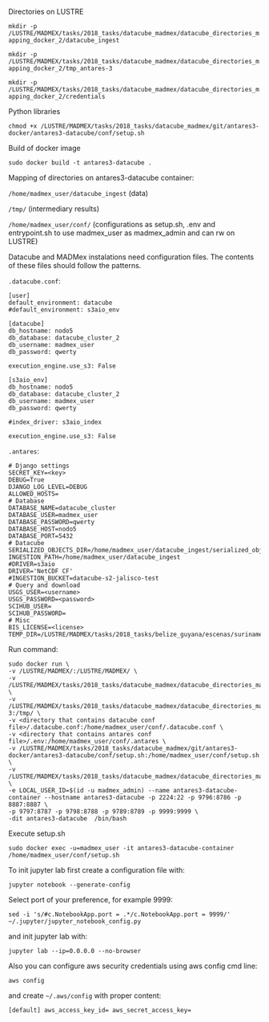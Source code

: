 Directories on LUSTRE

`mkdir -p /LUSTRE/MADMEX/tasks/2018_tasks/datacube_madmex/datacube_directories_mapping_docker_2/datacube_ingest`

`mkdir -p /LUSTRE/MADMEX/tasks/2018_tasks/datacube_madmex/datacube_directories_mapping_docker_2/tmp_antares-3`

`mkdir -p /LUSTRE/MADMEX/tasks/2018_tasks/datacube_madmex/datacube_directories_mapping_docker_2/credentials`

Python libraries

`chmod +x /LUSTRE/MADMEX/tasks/2018_tasks/datacube_madmex/git/antares3-docker/antares3-datacube/conf/setup.sh`

Build of docker image

`sudo docker build -t antares3-datacube .`


Mapping of directories on antares3-datacube container:

`/home/madmex_user/datacube_ingest` (data)


`/tmp/` (intermediary results)

`/home/madmex_user/conf/` (configurations as setup.sh, .env and entrypoint.sh to use madmex_user as madmex_admin and can rw on LUSTRE)

Datacube and MADMex instalations need configuration files. The contents of these files should follow the patterns.

```.datacube.conf```:

```
[user]
default_environment: datacube
#default_environment: s3aio_env

[datacube]
db_hostname: nodo5
db_database: datacube_cluster_2
db_username: madmex_user
db_password: qwerty

execution_engine.use_s3: False

[s3aio_env]
db_hostname: nodo5
db_database: datacube_cluster_2
db_username: madmex_user
db_password: qwerty

#index_driver: s3aio_index

execution_engine.use_s3: False

```

```.antares```:

```
# Django settings
SECRET_KEY=<key>
DEBUG=True
DJANGO_LOG_LEVEL=DEBUG
ALLOWED_HOSTS=
# Database
DATABASE_NAME=datacube_cluster
DATABASE_USER=madmex_user
DATABASE_PASSWORD=qwerty
DATABASE_HOST=nodo5
DATABASE_PORT=5432
# Datacube
SERIALIZED_OBJECTS_DIR=/home/madmex_user/datacube_ingest/serialized_objects/
INGESTION_PATH=/home/madmex_user/datacube_ingest
#DRIVER=s3aio
DRIVER='NetCDF CF'
#INGESTION_BUCKET=datacube-s2-jalisco-test
# Query and download
USGS_USER=<username>
USGS_PASSWORD=<password>
SCIHUB_USER=
SCIHUB_PASSWORD=
# Misc
BIS_LICENSE=<license>
TEMP_DIR=/LUSTRE/MADMEX/tasks/2018_tasks/belize_guyana/escenas/suriname/
```

Run command:

```
sudo docker run \
-v /LUSTRE/MADMEX/:/LUSTRE/MADMEX/ \
-v /LUSTRE/MADMEX/tasks/2018_tasks/datacube_madmex/datacube_directories_mapping_docker_2/datacube_ingest:/home/madmex_user/datacube_ingest \
-v /LUSTRE/MADMEX/tasks/2018_tasks/datacube_madmex/datacube_directories_mapping_docker_2/tmp_antares-3:/tmp/ \
-v <directory that contains datacube conf file>/.datacube.conf:/home/madmex_user/conf/.datacube.conf \
-v <directory that contains antares conf file>/.env:/home/madmex_user/conf/.antares \
-v /LUSTRE/MADMEX/tasks/2018_tasks/datacube_madmex/git/antares3-docker/antares3-datacube/conf/setup.sh:/home/madmex_user/conf/setup.sh \
-v /LUSTRE/MADMEX/tasks/2018_tasks/datacube_madmex/datacube_directories_mapping_docker/credentials:/home/madmex_user/credentials \
-e LOCAL_USER_ID=$(id -u madmex_admin) --name antares3-datacube-container --hostname antares3-datacube -p 2224:22 -p 9796:8786 -p 8887:8887 \
-p 9797:8787 -p 9798:8788 -p 9789:8789 -p 9999:9999 \
-dit antares3-datacube  /bin/bash
```

Execute setup.sh

`sudo docker exec -u=madmex_user -it antares3-datacube-container /home/madmex_user/conf/setup.sh`


To init jupyter lab first create a configuration file with:

`jupyter notebook --generate-config`

Select port of your preference, for example 9999:

`sed -i 's/#c.NotebookApp.port = .*/c.NotebookApp.port = 9999/' ~/.jupyter/jupyter_notebook_config.py`

and init jupyter lab with:

`jupyter lab --ip=0.0.0.0 --no-browser`

Also you can configure aws security credentials using aws config cmd line:

`aws config`

and create `~/.aws/config` with proper content:

`
[default]
aws_access_key_id=
aws_secret_access_key=
`
